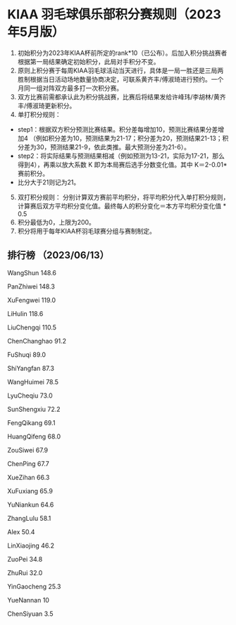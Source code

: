 # KIAA 羽毛球俱乐部积分赛规则（2023年5月版）

1. 初始积分为2023年KIAA杯前所定的rank\*10（已公布）。后加入积分挑战赛者根据第一局结果确定初始积分，此局对手积分不变。
2. 原则上积分赛于每周KIAA羽毛球活动当天进行，具体是一局一胜还是三局两胜制根据当日活动场地数量协商决定，可联系黄齐丰/傅淑琦进行预约。一个月同一组对阵双方最多打一次积分赛。
3. 双方比赛前需都承认此为积分挑战赛，比赛后将结果发给许峰玮/李胡林/黄齐丰/傅淑琦更新积分。
4. 单打积分规则：
 - step1：根据双方积分预测比赛结果。积分差每增加10，预测比赛结果分差增加4
（例如积分差为10，预测结果为21-17；积分差为20，预测结果21-13；积分差为30，预测结果21-9，依此类推。最大预测分差为21-6）。
 - step2：将实际结果与预测结果相减（例如预测为13-21，实际为17-21，那么得到4），再乘以放大系数 K 即为本局赛后选手分数变化值。其中 K＝2-0.01\*赛前积分。
 - 比分大于21则记为21。
5. 双打积分规则：
分别计算双方赛前平均积分，将平均积分代入单打积分规则，计算赛后双方平均积分变化值。最终每人的积分变化＝本方平均积分变化值 * 0.5
6. 积分最低为0，上限为200。
7. 积分将用于每年KIAA杯羽毛球赛分组与赛制制定。
  
  

## 排行榜 （2023/06/13） 

WangShun 148.6 

PanZhiwei 148.3 

XuFengwei 119.0 

LiHulin 118.6 

LiuChengqi 110.5 

ChenChanghao 91.2 

FuShuqi 89.0 

ShiYangfan 87.3 

WangHuimei 78.5 

LyuCheqiu 73.0 

SunShengxiu 72.2 

FengQikang 69.1 

HuangQifeng 68.0 

ZouSiwei 67.9 

ChenPing 67.7 

XueZihan 66.3 

XuFuxiang 65.9 

YuNiankun 64.6 

ZhangLulu 58.1 

Alex 50.4 

LinXiaojing 46.2 

ZuoPei 34.8 

ZhuRui 32.0 

YinGaocheng 25.3 

YueNannan 10 

ChenSiyuan 3.5
